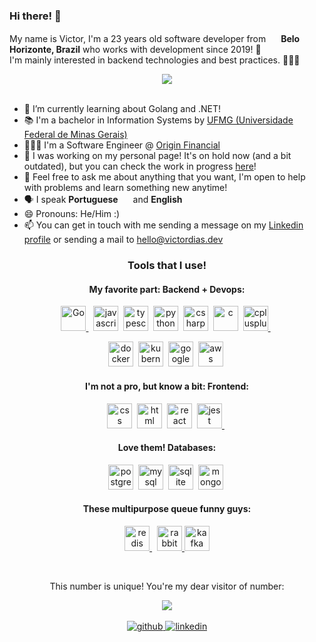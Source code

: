 ### Hi there! 👋
My name is Victor, I'm a 23 years old software developer from <img src="https://img.icons8.com/color/48/000000/brazil-circular.png" width="16"/> <b>Belo Horizonte, Brazil</b> who works with development since 2019! 📆 <br/>
I'm mainly interested in backend technologies and best practices. 👨🏻‍💻


<div align="center"><img src="https://stats-victormagalhaess.vercel.app/api?username=victormagalhaess&theme=dark&show_icons=true&count_private=true&hide_border=true" align="center" /></div>  


<br/>  

- 🌱 I’m currently learning about Golang and .NET!
- 📚 I'm a bachelor in Information Systems by <a href="https://www.ufmg.br" target="_blank"> UFMG (Universidade Federal de Minas Gerais) </a>
- 👨🏻‍💻 I'm a Software Engineer @ <a href="https://www.useorigin.com/" target="_blank"> Origin Financial </a>
- 🔭 I was working on my personal page! It's on hold now (and a bit outdated), but you can check the work in progress <a href="https://victordias.dev" target="_blank">here</a>!
- 💬 Feel free to ask me about anything that you want, I'm open to help with problems and learn something new anytime!
- 🗣 I speak <b>Portuguese</b> <img src="https://img.icons8.com/color/48/000000/brazil-circular.png" width="16"/> and <b>English</b> <img src="https://www.svgrepo.com/show/110211/united-kingdom.svg" width="13"/>
- 😄 Pronouns: He/Him :)
- 📫 You can get in touch with me sending a message on my <a href="https://www.linkedin.com/in/victorhugofariadias/" target="_blank">Linkedin profile</a> or sending a mail to <a href="mailto:hello@victordias.dev" target="_blank">hello@victordias.dev</a>


<h3 align="center">Tools that I use!</h3>
<h4 align="center">My favorite part: Backend + Devops:</h4>

<p align="center">
  <a href="https://www.go.dev/" target="_blank"> <img src="https://github.com/abrahamcalf/programming-languages-logos/blob/master/src/go/go.png?raw=true" alt="Go" width="40" height="40" /> </a>&nbsp;
 <a href="https://www.javascript.com/" target="_blank"><img src="https://github.com/abrahamcalf/programming-languages-logos/blob/master/src/javascript/javascript.png?raw=true" alt="javascript" width="40" height="40" /></a>&nbsp;
 <a href="https://www.typescriptlang.org/" target="_blank"> <img src="https://github.com/abrahamcalf/programming-languages-logos/blob/master/src/typescript/typescript.png?raw=true" alt="typescript" width="40" height="40" /></a>&nbsp;
 <a href="https://www.python.org/" target="_blank"><img src="https://img.icons8.com/color/64/000000/python.png" alt="python" width="40" height="40" /></a>&nbsp;
 <a href="https://docs.microsoft.com/en-us/dotnet/csharp/" target="_blank"> <img src="https://img.icons8.com/color/48/000000/c-sharp-logo-2.png" alt="csharp" width="40" height="40" /></a>&nbsp;
  <a href="https://www.cprogramming.com/" target="_blank"><img src="https://img.icons8.com/color/48/000000/c-programming.png" alt="c" width="40" height="40" /></a>&nbsp;
  <a href="https://www.w3schools.com/cpp/" target="_blank"> <img src="https://img.icons8.com/color/48/000000/c-plus-plus-logo.png" alt="cplusplus" width="40" height="40" /> </a>&nbsp;
</p>
<p align="center">
  <a href="https://www.docker.com/" target="_blank"> <img src="https://img.icons8.com/dusk/64/000000/docker.png" alt="docker" width="40" height="40" /></a>&nbsp;
  <a href="https://kubernetes.io/" target="_blank"><img src="https://img.icons8.com/color/48/000000/kubernetes.png" alt="kubernetes" width="40" height="40" /></a>&nbsp;
  <a href="https://cloud.google.com/" target="_blank"><img src="https://img.icons8.com/fluent/48/000000/google-cloud.png" alt="google cloud" width="40" height="40" /></a>&nbsp;
  <a href="https://www.aws.amazon.com/" target="_blank"><img src="https://raw.githubusercontent.com/yurijserrano/Github-Profile-Readme-Logos/f994c418a134b58c4aec11152f6a4a33fa89da26/cloud/amazon.svg" alt="aws" width="40" height="40" /></a>&nbsp;
</p>

<h4 align="center">I'm not a pro, but know a bit: Frontend:</h4>
<p align="center">
  <a href="https://www.w3schools.com/css/" target="_blank"><img src="https://img.icons8.com/dusk/64/000000/css3.png" alt="css" width="40" height="40" /></a>&nbsp;
  <a href="https://www.w3schools.com/html/" target="_blank"><img src="https://img.icons8.com/dusk/64/000000/html-5.png" alt="html" width="40" height="40" /></a>&nbsp;
   <a href="https://reactjs.org/" target="_blank"> <img src="https://raw.githubusercontent.com/yurijserrano/Github-Profile-Readme-Logos/f994c418a134b58c4aec11152f6a4a33fa89da26/frameworks/react.svg" alt="react" width="40" height="40" /></a>&nbsp;
  <a href="https://jestjs.io" target="_blank"> <img src="https://www.vectorlogo.zone/logos/jestjsio/jestjsio-icon.svg" alt="jest" width="40" height="40"/> </a>&nbsp;
</p>

<h4 align="center">Love them! Databases:</h4>
<p align="center">
  <a href="https://www.postgresql.org/" target="_blank"><img src="https://img.icons8.com/color/48/000000/postgreesql.png" alt="postgresql" width="40" height="40" /></a>&nbsp;
  <a href="https://www.mysql.com/" target="_blank"><img src="https://raw.githubusercontent.com/yurijserrano/Github-Profile-Readme-Logos/f994c418a134b58c4aec11152f6a4a33fa89da26/databases/mysql.svg" alt="mysql" width="40" height="40" /></a>&nbsp;
  <a href="https://www.sqlite.org/index.html" target="_blank"><img src="https://upload.wikimedia.org/wikipedia/commons/9/97/Sqlite-square-icon.svg" alt="sqlite" width="40 height="40" /></a>&nbsp;
  <a href="https://www.mongodb.com/" target="_blank"><img src="https://img.icons8.com/color/48/000000/mongodb.png" alt="mongodb" width="40" height="40" /></a>&nbsp;
</p>

<h4 align="center">These multipurpose queue funny guys:</h4>
<p align="center">
 <a href="https://redis.com/" target="_blank"><img src="https://cdn.iconscout.com/icon/free/png-256/redis-5-1175104.png" alt="redis" width="40" height="40" />
 </a>&nbsp;
 <a href="https://www.rabbitmq.com/" target="_blank"><img src="https://seeklogo.com/images/R/rabbitmq-logo-25641A76DE-seeklogo.com.png" alt="rabbitmq" width="40" height="40" />
 <a href="https://kafka.apache.org/" target="_blank"><img src="https://upload.wikimedia.org/wikipedia/commons/thumb/0/0a/Apache_kafka-icon.svg/2048px-Apache_kafka-icon.svg.png" alt="kafka" width="40" height="40" />
    
 </a>&nbsp;
 </p>



<div align="center">
    <p>This number is unique! You're my dear visitor of number:</p>
<img src="https://komarev.com/ghpvc/?username=victormagalhaess&&style=flat-square" align="center" />
</div>  
<br/>

<div align="center">
<a href="https://github.com/victormagalhaess" target="_blank">
<img src=https://img.shields.io/badge/github-%2324292e.svg?&style=for-the-badge&logo=github&logoColor=white alt=github style="margin-bottom: 5px;" />
</a>
<a href="https://linkedin.com/in/victorhugofariadias" target="_blank">
<img src=https://img.shields.io/badge/linkedin-%231E77B5.svg?&style=for-the-badge&logo=linkedin&logoColor=white alt=linkedin style="margin-bottom: 5px;" />
</a>
</div>  
